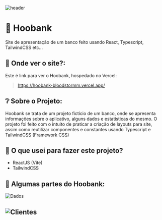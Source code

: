 ![header](https://i.ibb.co/7y233qS/hoobank.png)

# :bank: Hoobank
Site de apresentação de um banco feito usando React, Typescript, TailwindCSS etc...


## 🤔 Onde ver o site?:

Este é link para ver o Hoobank, hospedado no Vercel: 
> https://hoobank-bloodstormm.vercel.app/


## ❔ Sobre o Projeto:

Hoobank se trata de um projeto fictício de um banco, onde se apresenta informações sobre o aplicativo, alguns dados e estatísticas do mesmo. O projeto foi feito com o intuito de praticar a criação de layouts para site, assim como reutilizar componentes e constantes usando Typescript e TailwindCSS (Framework CSS)

## :pencil: O que usei para fazer este projeto?

- ReactJS (Vite)
- TailwindCSS


## 📱 Algumas partes do Hoobank:
![Dados](https://i.ibb.co/dJRT6W0/ofertas.png)


![Clientes](https://i.ibb.co/ZBKj0d6/clientes-e-footer.png)
---

